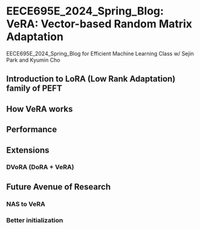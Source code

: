 # EECE695E_2024_Spring_Blog: VeRA: Vector-based Random Matrix Adaptation
EECE695E_2024_Spring_Blog for Efficient Machine Learning Class w/ Sejin Park and Kyumin Cho

## Introduction to LoRA (Low Rank Adaptation) family of PEFT

## How VeRA works

## Performance 

## Extensions

### DVoRA (DoRA + VeRA)

## Future Avenue of Research

### NAS to VeRA

### Better initialization  
